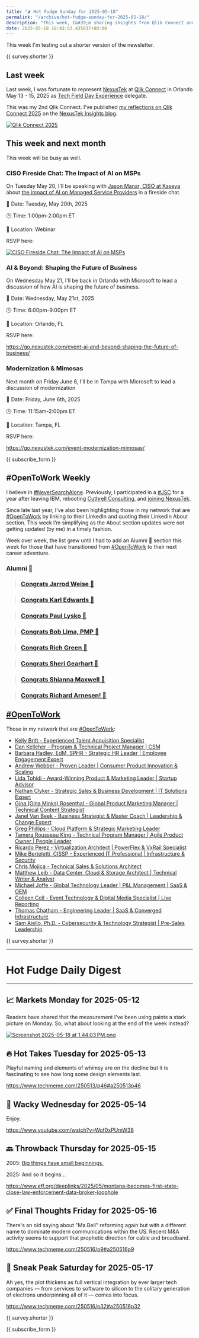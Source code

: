 ```yaml
---
title: "🌶️ Hot Fudge Sunday for 2025-05-18"
permalink: "/archive/hot-fudge-sunday-for-2025-05-18/"
description: "This week, I&#39;m sharing insights from Qlik Connect and upcoming talks on AI and business modernization."
date: 2025-05-18 18:43:53.435037+00:00
---
```


This week I'm testing out a shorter version of the newsletter.

{{ survey.shorter }}

## Last week

Last week, I was fortunate to represent [NexusTek](https://nexustek.com) at [Qlik Connect](https://www.qlikconnect.com/) in Orlando May 13 - 15, 2025 as [Tech Field Day Experience](https://techfieldday.com/event/qlikconnect25/) delegate.

This was my 2nd Qlik Connect. I've published [my reflections on Qlik Connect 2025](https://www.nexustek.com/blog/reflections-on-qlik-connect-2025) on the [NexusTek Insights blog](https://www.nexustek.com/blog/reflections-on-qlik-connect-2025).

[![Qlik Connect 2025](https://assets.buttondown.email/images/7fc8e745-7da1-44e4-99e9-4e3c2770c38a.jpg?w=960&fit=max)](https://www.nexustek.com/blog/reflections-on-qlik-connect-2025)

## This week and next month

This week will be busy as well.

### CISO Fireside Chat: The Impact of AI on MSPs

On Tuesday May 20, I'll be speaking with [Jason Manar, CISO at Kaseya](https://www.linkedin.com/in/jason-manar-5a92a923/) about [the impact of AI on Managed Service Providers](https://info.kaseya.com/webinar-registration-ai-impact-on-msps.html) in a fireside chat. 

📅 Date: Tuesday, May 20th, 2025

🕒 Time: 1:00pm-2:00pm ET

📍 Location: Webinar

RSVP here: 

[![CISO Fireside Chat: The Impact of AI on MSPs](https://assets.buttondown.email/images/ee29cb5e-8274-4957-a5c2-a65e202233ec.jpg?w=960&fit=max)](https://info.kaseya.com/webinar-registration-ai-impact-on-msps.html)

### AI & Beyond: Shaping the Future of Business

On Wednesday May 21, I'll be back in Orlando with Microsoft to lead a discussion of how AI is shaping the future of business. 

📅 Date: Wednesday, May 21st, 2025

🕒 Time: 6:00pm-9:00pm ET

📍 Location: Orlando, FL

RSVP here: 

https://go.nexustek.com/event-ai-and-beyond-shaping-the-future-of-business/

### Modernization & Mimosas

Next month on Friday June 6, I'll be in Tampa with Microsoft to lead a discussion of modernization 

📅 Date: Friday, June 6th, 2025

🕒 Time: 11:15am-2:00pm ET

📍 Location: Tampa, FL

RSVP here:

https://go.nexustek.com/event-modernization-mimosas/

{{ subscribe_form }}

## #OpenToWork Weekly

I believe in [#NeverSearchAlone](https://www.youtube.com/watch?v=OH3nzRdwYPA). Previously, I participated in a [#JSC](https://www.phyl.org/jsc) for a year after leaving IBM, rebooting [Cuthrell Consulting](https://cuthrell.consulting), and [joining NexusTek](https://cuthrell.consulting/blog/jay-cuthrell-joins-nexustek/).

Since late last year, I’ve also been highlighting those in my network that are [#OpenToWork](https://www.linkedin.com/search/results/content/?keywords=%23OpenToWork&origin=FACETED_SEARCH&postedBy=%5B%22first%22%5D&sid=TbC&sortBy=%22date_posted%22) by linking to their LinkedIn and quoting their LinkedIn About section. This week I’m simplifying as the About section updates were not getting updated (by me) in a timely fashion.

Week over week, the list grew until I had to add an Alumni 🎉 section this week for those that have transitioned from [#OpenToWork](https://www.linkedin.com/search/results/content/?keywords=%23OpenToWork&origin=FACETED_SEARCH&postedBy=%5B%22first%22%5D&sid=TbC&sortBy=%22date_posted%22) to their next career adventure.

### Alumni 🎉

> ### [Congrats Jarrod Weise 🎉](https://www.linkedin.com/posts/jarrodweise_thechargeahead-electricvehicles-innovation-activity-7325543362621509632-t5Oy?utm_source=share&utm_medium=member_desktop&rcm=ACoAACk1T7oBu6QkP2p3bHgknv3R55ktER0dzqc)

> ### [Congrats Karl Edwards 🎉](https://www.linkedin.com/posts/edwardskarl_im-happy-to-share-that-im-starting-a-new-activity-7323502970120138752-SLA-?utm_source=share&utm_medium=member_desktop&rcm=ACoAACk1T7oBu6QkP2p3bHgknv3R55ktER0dzqc)

> ### [Congrats Paul Lysko 🎉](https://www.linkedin.com/posts/paullysko_hellyeah-activity-7315070360708603905-ZDc_?utm_source=share&utm_medium=member_desktop&rcm=ACoAACk1T7oBu6QkP2p3bHgknv3R55ktER0dzqc)

> ### [Congrats Bob Lima, PMP 🎉](https://www.linkedin.com/posts/limarobert_im-happy-to-share-that-im-starting-a-new-activity-7315167863147769856-Tsk-?utm_source=share&utm_medium=member_desktop&rcm=ACoAACk1T7oBu6QkP2p3bHgknv3R55ktER0dzqc)

> ### [Congrats Rich Green 🎉](https://www.linkedin.com/posts/rich-green-5304804_im-happy-to-share-that-im-starting-a-new-activity-7312272227184324608-HmZN?utm_source=share&utm_medium=member_desktop&rcm=ACoAACk1T7oBu6QkP2p3bHgknv3R55ktER0dzqc)

> ### [Congrats Sheri Gearhart 🎉](https://www.linkedin.com/posts/sheri-gearhart_im-happy-to-share-that-im-starting-a-new-activity-7314986352909983745-VKzo?utm_source=share&utm_medium=member_desktop&rcm=ACoAACk1T7oBu6QkP2p3bHgknv3R55ktER0dzqc)

> ### [Congrats Shianna Maxwell 🎉](https://www.linkedin.com/posts/shiannamaxwell_im-happy-to-share-that-im-starting-a-new-activity-7302404919678902272-FHRz?utm_source=share&utm_medium=member_desktop&rcm=ACoAACk1T7oBu6QkP2p3bHgknv3R55ktER0dzqc)

> ### [Congrats Richard Arnesen! 🎉](https://www.linkedin.com/posts/richard-arnesen_im-happy-to-share-that-im-starting-a-new-activity-7290099022084616192-QjYm?utm_source=share&utm_medium=member_desktop)

## [#OpenToWork](https://www.linkedin.com/search/results/content/?keywords=%23OpenToWork&origin=FACETED_SEARCH&postedBy=%5B%22first%22%5D&sid=TbC&sortBy=%22date_posted%22)

Those in my network that are [#OpenToWork](https://www.linkedin.com/search/results/content/?keywords=%23OpenToWork&origin=FACETED_SEARCH&postedBy=%5B%22first%22%5D&sid=TbC&sortBy=%22date_posted%22):

- [Kelly Britt - Experienced Talent Acquisition Specialist](https://www.linkedin.com/in/kelly-britt/)
- [Dan Kelleher - Program & Technical Project Manager | CSM](https://www.linkedin.com/in/kelleherdan/)
- [Barbara Hadley, EdM, SPHR - Strategic HR Leader | Employee Engagement Expert](https://www.linkedin.com/in/barbarahadleyhrleader/)
- [Andrew Webber - Proven Leader | Consumer Product Innovation & Scaling](https://www.linkedin.com/in/andrewwebber/)
- [Lida Tohidi - Award-Winning Product & Marketing Leader | Startup Advisor](https://www.linkedin.com/in/lidatohidi/)
- [Nathan Clyker - Strategic Sales & Business Development | IT Solutions Expert](https://www.linkedin.com/in/nathan-clyker/)
- [Gina (Gina Minks) Rosenthal - Global Product Marketing Manager | Technical Content Strategist](https://www.linkedin.com/in/gminks/)
- [Janel Van Beek - Business Strategist & Master Coach | Leadership & Change Expert](https://www.linkedin.com/in/janellanzadbafrancievanwirkus220/)
- [Greg Phillips - Cloud Platform & Strategic Marketing Leader](https://www.linkedin.com/in/gregaphillips/)
- [Tamera Rousseau King - Technical Program Manager | Agile Product Owner | People Leader](https://www.linkedin.com/in/tjrking/)
- [Ricardo Perez - Virtualization Architect | PowerFlex & VxRail Specialist](https://www.linkedin.com/in/ricardo-perez-atx)
- [Mike Berteletti, CISSP - Experienced IT Professional | Infrastructure & Security](https://www.linkedin.com/in/mike-berteletti-cissp/)
- [Chris Mojica - Technical Sales & Solutions Architect](https://www.linkedin.com/in/pcmojica/)
- [Matthew Leib - Data Center, Cloud & Storage Architect | Technical Writer & Analyst](https://www.linkedin.com/in/matthewleib/)
- [Michael Joffe - Global Technology Leader | P&L Management | SaaS & OEM](https://www.linkedin.com/in/joffemichael/)
- [Colleen Coll - Event Technology & Digital Media Specialist | Live Reporting](https://www.linkedin.com/in/colleen-coll-b971505/)
- [Thomas Chatham - Engineering Leader | SaaS & Converged Infrastructure](https://www.linkedin.com/in/thomaschatham/)
- [Sam Aiello, Ph.D. - Cybersecurity & Technology Strategist | Pre-Sales Leadership](https://www.linkedin.com/in/samaiello/)

{{ survey.shorter }}

---
   
# Hot Fudge Daily Digest
   
---
## 📈 Markets Monday for 2025-05-12

Readers have shared that the measurement I've been using paints a stark picture on Monday. So, what about looking at the end of the week instead?

[![Screenshot 2025-05-18 at 1.44.03 PM.png](https://assets.buttondown.email/images/6c6567b5-7ae1-4d3c-b14d-fe7a37fab9b5.png?w=960&fit=max)](https://finance.yahoo.com/research-hub/screener/9bda6c7b-fe9e-41ca-9da9-e281a4a9889a/)

## 🔥 Hot Takes Tuesday for 2025-05-13

Playful naming and elements of whimsy are on the decline but it is fascinating to see how long some design elements last.

https://www.techmeme.com/250513/p46#a250513p46
   
## 🤪 Wacky Wednesday for 2025-05-14

Enjoy.

https://www.youtube.com/watch?v=Wof0xPUmW38
    
## 🔙 Throwback Thursday for 2025-05-15

2005: [Big things have small beginnings.](https://web.archive.org/web/20051024000619/http://quote.bloomberg.com/apps/news?pid=nifea&&sid=aEqwGsBvhzXE)

2025: And so it begins...

https://www.eff.org/deeplinks/2025/05/montana-becomes-first-state-close-law-enforcement-data-broker-loophole

## ✅ Final Thoughts Friday for 2025-05-16

There's an old saying about "Ma Bell" reforming again but with a different name to dominate modern communications within the US. Recent M&A activity seems to support that prophetic direction for cable and broadband.

https://www.techmeme.com/250516/p9#a250516p9

## 🔮 Sneak Peak Saturday for 2025-05-17

Ah yes, the plot thickens as full vertical integration by ever larger tech companies — from services to software to silicon to the solitary generation of electrons underpinning all of it — comes into focus.

https://www.techmeme.com/250516/p32#a250516p32

{{ survey.shorter }}

{{ subscribe_form }}